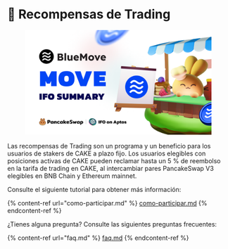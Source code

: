 # 🧈 Recompensas de Trading

<figure><img src="../../.gitbook/assets/image (8) (1).png" alt=""><figcaption></figcaption></figure>

Las recompensas de Trading son un programa y un beneficio para los usuarios de stakers de CAKE a plazo fijo. Los usuarios elegibles con posiciones activas de CAKE pueden reclamar hasta un 5 % de reembolso en la tarifa de trading en CAKE, al intercambiar pares PancakeSwap V3 elegibles en BNB Chain y Ethereum mainnet.&#x20;

Consulte el siguiente tutorial para obtener más información:

{% content-ref url="como-participar.md" %}
[como-participar.md](como-participar.md)
{% endcontent-ref %}

¿Tienes alguna pregunta? Consulte las siguientes preguntas frecuentes:

{% content-ref url="faq.md" %}
[faq.md](faq.md)
{% endcontent-ref %}
